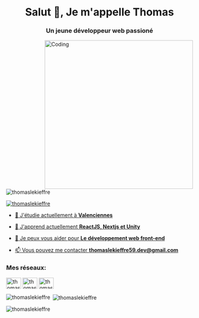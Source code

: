 <h1 align="center">Salut 👋, Je m'appelle Thomas</h1>
<h3 align="center">Un jeune développeur web passioné</h3>
<img align="right" alt="Coding" width="400" src="https://camo.githubusercontent.com/10b2d4e80487e1d9cd086ce8619e15740a1bd22c6462f6be13df93ee684deb7b/68747470733a2f2f616e616c7974696373696e6469616d61672e636f6d2f77702d636f6e74656e742f75706c6f6164732f323031382f31322f646576656c6f7065722d6472696262626c652e676966">


<p align="left"> <img src="https://komarev.com/ghpvc/?username=thomaslekieffre&label=Profile%20views&color=0e75b6&style=flat" alt="thomaslekieffre" /> </p>

<p align="left"> <a href="https://twitter.com/thomasdev59" target="blank"><img src="https://img.shields.io/twitter/follow/thomasdev59?logo=twitter&style=for-the-badge" alt="thomaslekieffre"  </p>

- 🔭 J'étudie actuellement à **Valenciennes**

- 🌱 J'apprend actuellement **ReactJS, Nextjs et Unity**

- 💬 Je peux vous aider pour **Le développement web front-end**

- 📫 Vous pouvez me contacter **thomaslekieffre59.dev@gmail.com**

<h3 align="left">Mes réseaux:</h3>
<p align="left">
<a href="https://twitter.com/thomasdev59" target="blank"><img align="center" src="https://raw.githubusercontent.com/rahuldkjain/github-profile-readme-generator/master/src/images/icons/Social/twitter.svg" alt="thomaslekieffre" height="30" width="40" /></a>
<a href="https://discord.gg/" target="blank"><img align="center" src="https://raw.githubusercontent.com/rahuldkjain/github-profile-readme-generator/master/src/images/icons/Social/discord.svg" alt="thomaslekieffre" height="30" width="40" /></a>
<a href="https://www.youtube.com/channel/UCKp-v44_zbNoCLDo5DpppkA" target="blank"><img align="center" src="https://raw.githubusercontent.com/rahuldkjain/github-profile-readme-generator/master/src/images/icons/Social/youtube.svg" alt="thomaslekieffre" height="30" width="40" /></a>
</p>

<p><img align="left" src="https://github-readme-stats.vercel.app/api/top-langs?username=thomaslekieffre&show_icons=true&locale=en&layout=compact&theme=tokyonight" alt="thomaslekieffre" /></p>

<p>&nbsp;<img align="center" src="https://github-readme-stats.vercel.app/api?username=thomaslekieffre&show_icons=true&locale=en&theme=tokyonight" alt="thomaslekieffre" /></p>

<p><img align="center" src="https://github-readme-streak-stats.herokuapp.com/?user=thomaslekieffre&&theme=tokyonight" alt="thomaslekieffre" /></p>
